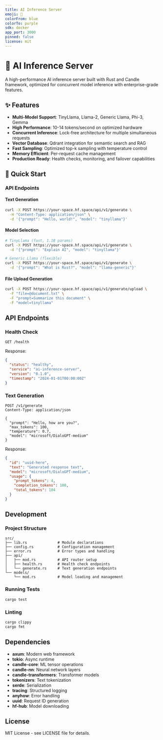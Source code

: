 ```yaml
---
title: AI Inference Server
emoji: 🤖
colorFrom: blue
colorTo: purple
sdk: docker
app_port: 3000
pinned: false
license: mit
---
```


# 🚀 AI Inference Server

A high-performance AI inference server built with Rust and Candle framework, optimized for concurrent model inference with enterprise-grade features.

## ✨ Features

- **Multi-Model Support**: TinyLlama, Llama-2, Generic Llama, Phi-3, Gemma
- **High Performance**: 10-14 tokens/second on optimized hardware
- **Concurrent Inference**: Lock-free architecture for multiple simultaneous requests
- **Vector Database**: Qdrant integration for semantic search and RAG
- **Fast Sampling**: Optimized top-k sampling with temperature control
- **Memory Efficient**: Per-request cache management
- **Production Ready**: Health checks, monitoring, and failover capabilities

## 🚀 Quick Start

### API Endpoints

#### Text Generation
```bash
curl -X POST https://your-space.hf.space/api/v1/generate \
  -H "Content-Type: application/json" \
  -d '{"prompt": "Hello, world!", "model": "tinyllama"}'
```

#### Model Selection
```bash
# TinyLlama (fast, 1.1B params)
curl -X POST https://your-space.hf.space/api/v1/generate \
  -d '{"prompt": "Explain AI", "model": "tinyllama"}'

# Generic Llama (flexible)
curl -X POST https://your-space.hf.space/api/v1/generate \
  -d '{"prompt": "What is Rust?", "model": "llama-generic"}'
```

#### File Upload Generation
```bash
curl -X POST https://your-space.hf.space/api/v1/generate/upload \
  -F "file=@document.txt" \
  -F "prompt=Summarize this document" \
  -F "model=tinyllama"
```

## API Endpoints

### Health Check
```http
GET /health
```

Response:
```json
{
  "status": "healthy",
  "service": "ai-inference-server", 
  "version": "0.1.0",
  "timestamp": "2024-01-01T00:00:00Z"
}
```

### Text Generation
```http
POST /v1/generate
Content-Type: application/json

{
  "prompt": "Hello, how are you?",
  "max_tokens": 100,
  "temperature": 0.7,
  "model": "microsoft/DialoGPT-medium"
}
```

Response:
```json
{
  "id": "uuid-here",
  "text": "Generated response text",
  "model": "microsoft/DialoGPT-medium",
  "usage": {
    "prompt_tokens": 4,
    "completion_tokens": 100,
    "total_tokens": 104
  }
}
```

## Development

### Project Structure

```
src/
├── lib.rs              # Module declarations
├── config.rs           # Configuration management
├── error.rs            # Error types and handling
├── api/
│   ├── mod.rs          # API router setup
│   ├── health.rs       # Health check endpoints
│   └── generate.rs     # Text generation endpoints
└── models/
    └── mod.rs          # Model loading and management
```

### Running Tests

```bash
cargo test
```

### Linting

```bash
cargo clippy
cargo fmt
```

## Dependencies

- **axum**: Modern web framework
- **tokio**: Async runtime
- **candle-core**: ML tensor operations
- **candle-nn**: Neural network layers
- **candle-transformers**: Transformer models
- **tokenizers**: Text tokenization
- **serde**: Serialization
- **tracing**: Structured logging
- **anyhow**: Error handling
- **uuid**: Request ID generation
- **hf-hub**: Model downloading

## License

MIT License - see LICENSE file for details.